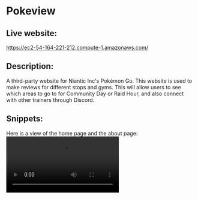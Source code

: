 # Pokeview
## Live website: 
https://ec2-54-164-221-212.compute-1.amazonaws.com/

## Description:
A third-party website for Niantic Inc's Pokémon Go. 
This website is used to make reviews for different stops and gyms. 
This will allow users to see which areas to go to for Community Day 
or Raid Hour, and also connect with other trainers through Discord. 

## Snippets:
Here is a view of the home page and the about page:
![welcome, about](media/01.mp4)
